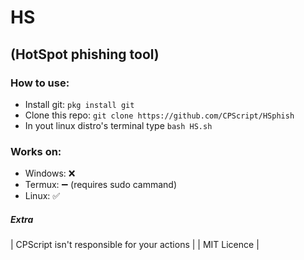 # HS
## (HotSpot phishing tool)

### How to use:
* Install git: `pkg install git`
* Clone this repo: `git clone https://github.com/CPScript/HSphish`
* In yout linux distro's terminal type `bash HS.sh`



### Works on:
* Windows: ❌
* Termux: ➖ (requires sudo cammand)
* Linux: ✅


##### Extra
| CPScript isn't responsible for your actions |
| MIT Licence |

